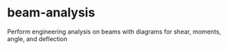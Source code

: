 # beam-analysis
Perform engineering analysis on beams with diagrams for shear, moments, angle, and deflection
